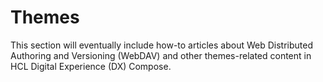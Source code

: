# Themes

This section will eventually include how-to articles about Web Distributed Authoring and Versioning (WebDAV) and other themes-related content in HCL Digital Experience (DX) Compose.
